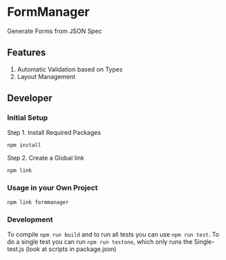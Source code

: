 # FormManager
Generate Forms from JSON Spec

## Features
1. Automatic Validation based on Types
2. Layout Management

## Developer
### Initial Setup
Step 1. Install Required Packages
```
npm install
```
Step 2. Create a Global link
```
npm link
```
### Usage in your Own Project
```
npm link formmanager
```
### Development
To compile `npm run build` and to run all tests you can use `npm run test`. To do a single test you can run `npm run testone`, which only runs the Single-test.js (look at scripts in package.json)
